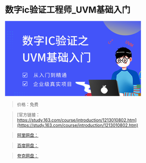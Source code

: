 # 数字ic验证工程师_UVM基础入门

![img](../../../assets/study163/free/9524d97542a241ab8a3cfdb4a6973c25.png)

> 价格：免费

> [官方链接：https://study.163.com/course/introduction/1213010802.htm](https://study.163.com/course/introduction/1213010802.htm)

> [阿里网盘：]()

> [百度网盘：]()

> [夸克网盘：]()
